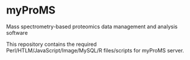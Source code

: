 # myProMS
Mass spectrometry-based proteomics data management and analysis software

This repository contains the required Perl/HTLM/JavaScript/Image/MySQL/R files/scripts for myProMS server.
